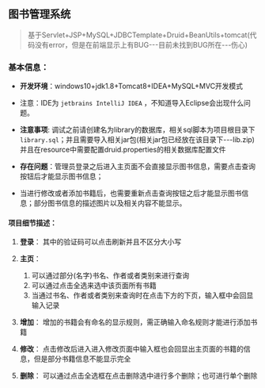 ##                              图书管理系统

> 基于Servlet+JSP+MySQL+JDBCTemplate+Druid+BeanUtils+tomcat(代码没有error，但是在前端显示上有BUG---目前未找到BUG所在---伤心)

### 基本信息：

- **开发环境**：windows10+jdk1.8+Tomcat8+IDEA+MySQL+MVC开发模式

- 注意：IDE为 `jetbrains IntelliJ IDEA` ，不知道导入Eclipse会出现什么问题。

- **注意事项**: 调试之前请创建名为library的数据库，相关sql脚本为项目根目录下`library.sql`；并且需要导入相关jar包(相关jar包已经放在该目录下---lib.zip)
                并且在resource中需要配置druid.properties的相关数据库配置文件

- **存在问题**：管理员登录之后进入主页面不会直接显示图书信息，需要点击查询按钮后才能显示图书信息；

- 当进行修改或者添加书籍后，也需要重新点击查询按钮之后才能显示图书信息；部分图书信息的描述图片以及相关内容不能显示。

#### 项目细节描述：

1. **登录**：
    其中的验证码可以点击刷新并且不区分大小写

2. **主页**：
   1. 可以通过部分(名字)书名、作者或者类别来进行查询
   2. 可以通过点击全选来选中该页面所有书籍
   3. 当通过书名、作者或者类别来查询时在点击下方的下页，输入框中会回显输入记录

3. **增加**：
   增加的书籍会有命名的显示规则，需正确输入命名规则才能进行添加书籍

4. **修改**：
   点击修改后进入进入修改页面中输入框也会回显出主页面的书籍的信息，但是部分书籍信息不能显示完全

5. **删除**：
   可以通过点击全选框在点击删除选中进行多个删除；也可进行单个删除
    